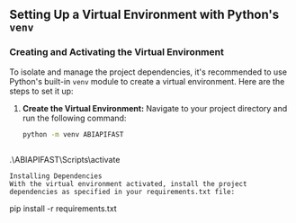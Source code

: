 ## Setting Up a Virtual Environment with Python's `venv`

### Creating and Activating the Virtual Environment

To isolate and manage the project dependencies, it's recommended to use Python's built-in `venv` module to create a virtual environment. Here are the steps to set it up:

1. **Create the Virtual Environment:**
   Navigate to your project directory and run the following command:
   ```bash
   python -m venv ABIAPIFAST
  ```
  ```
.\ABIAPIFAST\Scripts\activate
  ```
Installing Dependencies
With the virtual environment activated, install the project dependencies as specified in your requirements.txt file:
  ```
pip install -r requirements.txt
  ```